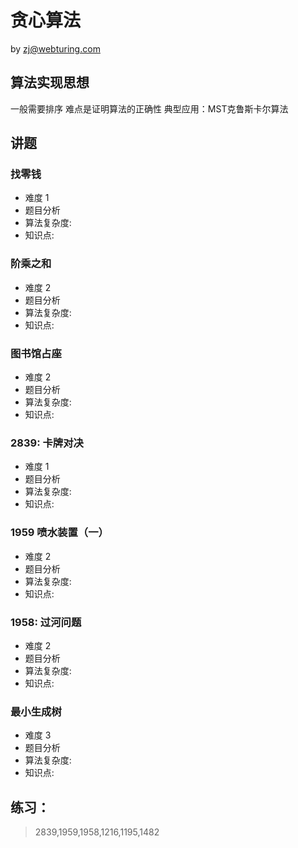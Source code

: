 # 贪心算法
by zj@webturing.com

## 算法实现思想
一般需要排序
难点是证明算法的正确性
典型应用：MST克鲁斯卡尔算法


## 讲题
### 找零钱
- 难度 1
- 题目分析
- 算法复杂度:  
- 知识点:
### 阶乘之和
- 难度 2
- 题目分析
- 算法复杂度:  
- 知识点:
### 图书馆占座
- 难度 2
- 题目分析
- 算法复杂度:  
- 知识点:
###  2839: 卡牌对决
- 难度 1
- 题目分析
- 算法复杂度:  
- 知识点:
###  1959	喷水装置（一）
- 难度 2
- 题目分析
- 算法复杂度:  
- 知识点:
### 1958: 过河问题
- 难度 2
- 题目分析
- 算法复杂度:  
- 知识点:
###  最小生成树 
- 难度 3
- 题目分析
- 算法复杂度:  
- 知识点:
## 练习：
> 2839,1959,1958,1216,1195,1482
